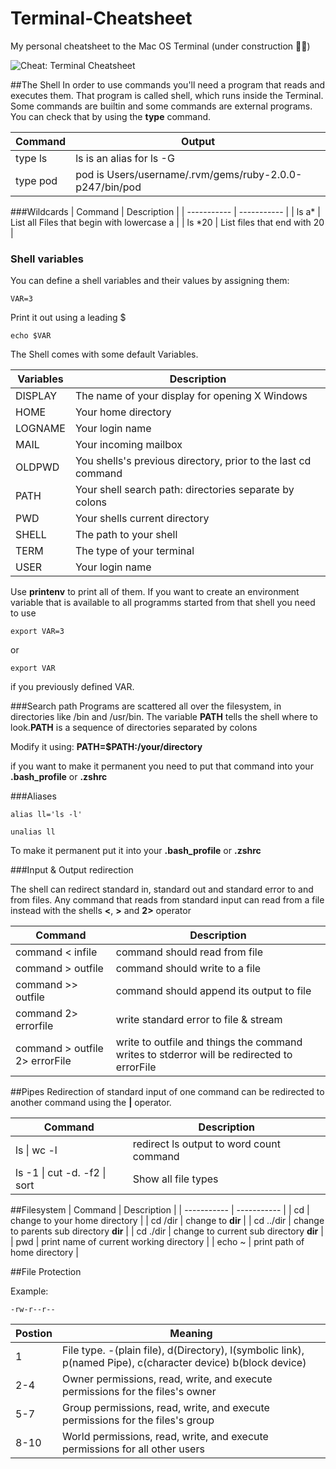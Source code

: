 # Terminal-Cheatsheet
My personal cheatsheet to the Mac OS Terminal (under construction 🚧👷)

![Cheat: Terminal Cheatsheet](https://raw.githubusercontent.com/SebastianBoldt/Cheat/master/terminal.png)

##The Shell
In order to use commands you'll need a program that reads and executes them. That program
is called shell, which runs inside the Terminal. Some commands are builtin and some commands are external programs. You can check that by using the **type** command.

| Command | Output |
| ----------- | ----------- |
| type ls | ls is an alias for ls -G |
| type pod | pod is Users/username/.rvm/gems/ruby-2.0.0-p247/bin/pod |

###Wildcards
| Command | Description |
| ----------- | ----------- |
| ls a\* | List all Files that begin with lowercase a |
| ls \*20 | List files that end with 20 |

### Shell variables 
You can define a shell variables and their values by assigning them:
``` 
VAR=3 
```
Print it out using a leading $

``` 
echo $VAR
```

The Shell comes with some default Variables.

| Variables | Description |
| ----------- | ----------- |
| DISPLAY | The name of your display for opening X Windows |
| HOME | Your home directory |
| LOGNAME | Your login name |
| MAIL | Your incoming mailbox |
| OLDPWD | You shells's previous directory, prior to the last cd command |
| PATH | Your shell search path: directories separate by colons |
| PWD | Your shells current directory |
| SHELL | The path to your shell |
| TERM | The type of your terminal |
| USER | Your login name  |

Use **printenv** to print all of them.
If you want to create an environment variable that is available to all programms started from that shell you need to use 
``` 
export VAR=3 
``` 

or 

``` 
export VAR
``` 

if you previously defined VAR.

###Search path
Programs are scattered all over the filesystem, in directories like /bin and /usr/bin. The variable **PATH** tells the shell where to look.**PATH** is a sequence of directories separated by colons

Modify it using: 
**PATH=$PATH:/your/directory**

if you want to make it permanent you need to put that command into your **.bash_profile** or **.zshrc**

###Aliases
``` 
alias ll='ls -l'
```

```
unalias ll
```

To make it permanent put it into your **.bash_profile** or **.zshrc**

###Input & Output redirection 

The shell can redirect standard in, standard out and standard error to and from files.
Any command that reads from standard input can read from a file instead with the shells **<**, **>** and **2>** operator

| Command | Description |
| ----------- | ----------- |
| command < infile | command should read from file |
| command > outfile | command should write to a file |
| command >> outfile | command should append its output to file |
| command 2> errorfile | write standard error to file & stream |
| command > outfile 2> errorFile | write to outfile and things the command writes to stderror will be redirected to errorFile |

##Pipes 
Redirection of standard input of one command can be redirected to another command using the **|** operator.

| Command | Description |
| ----------- | ----------- |
| ls \| wc -l | redirect ls output to word count command |
| ls -1 \| cut -d. -f2 \| sort | Show all file types |

##Filesystem
| Command | Description |
| ----------- | ----------- |
| cd | change to your home directory |
| cd /dir | change to **dir** |
| cd ../dir | change to parents sub directory **dir** |
| cd ./dir | change to current sub directory **dir** |
| pwd | print name of current working directory |
| echo ~ | print path of home directory |

##File Protection

Example:
``` 
-rw-r--r--
```

| Postion | Meaning |
| ----------- | ----------- |
| 1 | File type. -(plain file), d(Directory), l(symbolic link), p(named Pipe), c(character device) b(block device) |
| 2-4 | Owner permissions, read, write, and execute permissions for the files's owner |
| 5-7 | Group permissions, read, write, and execute permissions for the files's group |
| 8-10 | World permissions, read, write, and execute permissions for all other users |
